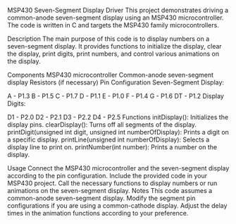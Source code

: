 MSP430 Seven-Segment Display Driver
This project demonstrates driving a common-anode seven-segment display using an MSP430 microcontroller. The code is written in C and targets the MSP430 family microcontrollers.

Description
The main purpose of this code is to display numbers on a seven-segment display. It provides functions to initialize the display, clear the display, print digits, print numbers, and control various animations on the display.

Components
MSP430 microcontroller
Common-anode seven-segment display
Resistors (if necessary)
Pin Configuration
Seven-Segment Display:

A - P1.3
B - P1.5
C - P1.7
D - P1.1
E - P1.0
F - P1.4
G - P1.6
DT - P1.2
Display Digits:

D1 - P2.0
D2 - P2.1
D3 - P2.2
D4 - P2.5
Functions
initDisplay(): Initializes the display pins.
clearDisplay(): Turns off all segments of the display.
printDigit(unsigned int digit, unsigned int numberOfDisplay): Prints a digit on a specific display.
printLine(unsigned int numberOfDisplay): Selects a display line to print on.
printNumber(int number): Prints a number on the display.

Usage
Connect the MSP430 microcontroller and the seven-segment display according to the pin configuration.
Include the provided code in your MSP430 project.
Call the necessary functions to display numbers or run animations on the seven-segment display.
Notes
This code assumes a common-anode seven-segment display. Modify the segment pin configurations if you are using a common-cathode display.
Adjust the delay times in the animation functions according to your preference.
